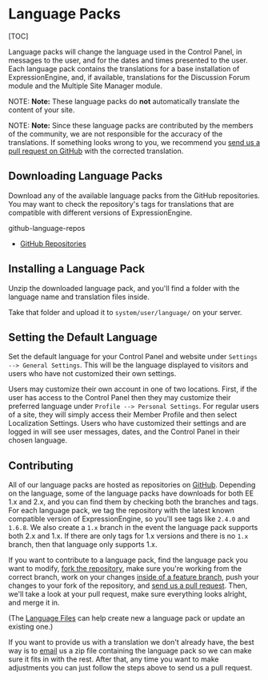 <!--
    This source file is part of the open source project
    ExpressionEngine User Guide (https://github.com/ExpressionEngine/ExpressionEngine-User-Guide)

    @link      https://expressionengine.com/
    @copyright Copyright (c) 2003-2020, Packet Tide, LLC (https://packettide.com)
    @license   https://expressionengine.com/license Licensed under Apache License, Version 2.0
-->

# Language Packs

[TOC]

Language packs will change the language used in the Control Panel, in messages to the user, and for the dates and times presented to the user. Each language pack contains the translations for a base installation of ExpressionEngine, and, if available, translations for the Discussion Forum module and the Multiple Site Manager module.

NOTE: **Note:** These language packs do **not** automatically translate the content of your site.

NOTE: **Note:** Since these language packs are contributed by the members of the community, we are not responsible for the accuracy of the translations. If something looks wrong to you, we recommend you [send us a pull request on GitHub](general/languages.md#contributing) with the corrected translation.

## Downloading Language Packs

Download any of the available language packs from the GitHub repositories. You may want to check the repository's tags for translations that are compatible with different versions of ExpressionEngine.

github-language-repos

- [GitHub Repositories](https://github.com/EllisLab)

## Installing a Language Pack

Unzip the downloaded language pack, and you'll find a folder with the language name and translation files inside.

Take that folder and upload it to `system/user/language/` on your server.

## Setting the Default Language

Set the default language for your Control Panel and website under `Settings --> General Settings`. This will be the language displayed to visitors and users who have not customized their own settings.

Users may customize their own account in one of two locations. First, if the user has access to the Control Panel then they may customize their preferred language under `Profile --> Personal Settings`. For regular users of a site, they will simply access their Member Profile and then select Localization Settings. Users who have customized their settings and are logged in will see user messages, dates, and the Control Panel in their chosen language.

## Contributing

All of our language packs are hosted as repositories on [GitHub](https://github.com/EllisLab). Depending on the language, some of the language packs have downloads for both EE 1.x and 2.x, and you can find them by checking both the branches and tags. For each language pack, we tag the repository with the latest known compatible version of ExpressionEngine, so you'll see tags like `2.4.0` and `1.6.8`. We also create a `1.x` branch in the event the language pack supports both 2.x and 1.x. If there are only tags for 1.x versions and there is no `1.x` branch, then that language only supports 1.x.

If you want to contribute to a language pack, find the language pack you want to modify, [fork the repository](https://help.github.com/articles/fork-a-repo), make sure you're working from the correct branch, work on your changes [inside of a feature branch](https://help.github.com/articles/fork-a-repo), push your changes to your fork of the repository, and [send us a pull request](https://help.github.com/articles/using-pull-requests). Then, we'll take a look at your pull request, make sure everything looks alright, and merge it in.

(The [Language Files](control-panel/utilities.md#language-files) can help create new a language pack or update an existing one.)

If you want to provide us with a translation we don't already have, the best way is to [email](mailto:team@ellislab.com) us a zip file containing the language pack so we can make sure it fits in with the rest. After that, any time you want to make adjustments you can just follow the steps above to send us a pull request.
